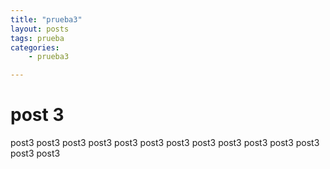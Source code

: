 ```yaml
---
title: "prueba3"
layout: posts
tags: prueba
categories: 
    - prueba3

---
```


# post 3
post3
post3
post3
post3
post3
post3
post3
post3
post3
post3
post3
post3
post3
post3